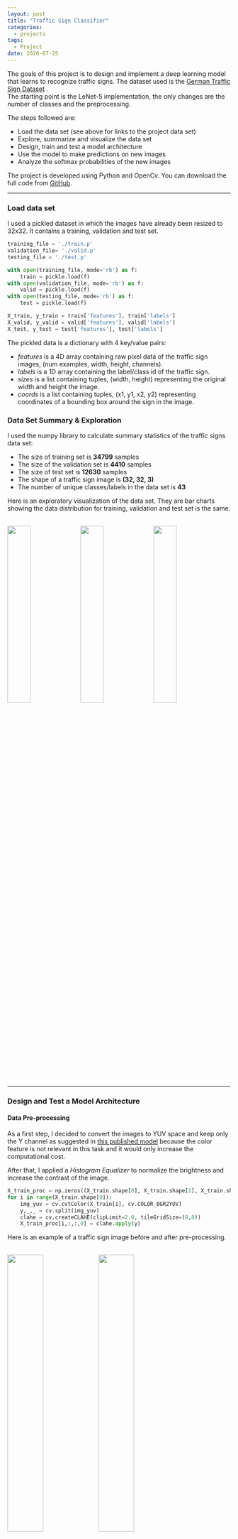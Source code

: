 ```yaml
---
layout: post
title: "Traffic Sign Classifier"
categories:
  - projects
tags:
  - Project
date: 2020-07-25
---
```


The goals of this project is to design and implement a deep learning model that learns to recognize traffic signs. The dataset used is the [German Traffic Sign Dataset](http://benchmark.ini.rub.de/?section=gtsrb&subsection=dataset) .  
The starting point is the LeNet-5 implementation, the only changes are the number of classes and the preprocessing.

The steps followed are:

* Load the data set (see above for links to the project data set)
* Explore, summarize and visualize the data set
* Design, train and test a model architecture
* Use the model to make predictions on new images
* Analyze the softmax probabilities of the new images

The project is developed using Python and OpenCv. You can download the full code from [GitHub](https://github.com/IacopomC/CarND-Traffic-Sign-Classifier-Project).

---

### Load data set

I used a pickled dataset in which the images have already been resized to 32x32. It contains a training, validation and test set.

```python
training_file = './train.p'
validation_file= './valid.p'
testing_file = './test.p'

with open(training_file, mode='rb') as f:
    train = pickle.load(f)
with open(validation_file, mode='rb') as f:
    valid = pickle.load(f)
with open(testing_file, mode='rb') as f:
    test = pickle.load(f)

X_train, y_train = train['features'], train['labels']
X_valid, y_valid = valid['features'], valid['labels']
X_test, y_test = test['features'], test['labels']
```

The pickled data is a dictionary with 4 key/value pairs:

- *features* is a 4D array containing raw pixel data of the traffic sign images, (num examples, width, height, channels).
- *labels* is a 1D array containing the label/class id of the traffic sign.
- *sizes* is a list containing tuples, (width, height) representing the original width and height the image.
- *coords* is a list containing tuples, (x1, y1, x2, y2) representing coordinates of a bounding box around the sign in the image.

### Data Set Summary & Exploration

I used the numpy library to calculate summary statistics of the traffic signs data set:

* The size of training set is **34799** samples
* The size of the validation set is **4410** samples
* The size of test set is **12630** samples
* The shape of a traffic sign image is **(32, 32, 3)**
* The number of unique classes/labels in the data set is **43**

Here is an exploratory visualization of the data set. They are bar charts showing the data distribution for training, validation and test set is the same.

<br/>

<img src="{{ site.url }}/assets/images/traffic-sign-classifier-project/train_classes_distribution.png" width="32%">
<img src="{{ site.url }}/assets/images/traffic-sign-classifier-project/validation_classes_distribution.png" width="32%">
<img src="{{ site.url }}/assets/images/traffic-sign-classifier-project/test_classes_distribution.png" width="32%">

<br/>

---
### Design and Test a Model Architecture

#### Data Pre-processing

As a first step, I decided to convert the images to YUV space and keep only the Y channel as suggested in [this published model](http://yann.lecun.com/exdb/publis/pdf/sermanet-ijcnn-11.pdf) because the color feature is not relevant in this task and it would only increase the computational cost.

After that, I applied a *Histogram Equalizer* to normalize the brightness and increase the contrast of the image.

```python
X_train_proc = np.zeros((X_train.shape[0], X_train.shape[1], X_train.shape[2], 1))
for i in range(X_train.shape[0]):
    img_yuv = cv.cvtColor(X_train[i], cv.COLOR_BGR2YUV)
    y,_,_ = cv.split(img_yuv)
    clahe = cv.createCLAHE(clipLimit=2.0, tileGridSize=(8,8))
    X_train_proc[i,:,:,0] = clahe.apply(y)
```

Here is an example of a traffic sign image before and after pre-processing.

<br/>

<img src="{{ site.url }}/assets/images/traffic-sign-classifier-project/original.jpg" width="40%">
<img src="{{ site.url }}/assets/images/traffic-sign-classifier-project/processed.jpg" width="40%">

<br/>

I decided to do data augmentation to increase the diversity of data available for training models, without actually collecting new data. Samples were randomly perturbed in position ([-2,2] pixels) and rotation ([-15,+15] degrees), as described in [the published model](http://yann.lecun.com/exdb/publis/pdf/sermanet-ijcnn-11.pdf).

Here is an example of an original image and an augmented image:

<br/>

<img src="{{ site.url }}/assets/images/traffic-sign-classifier-project/original.jpg" width="40%">
<img src="{{ site.url }}/assets/images/traffic-sign-classifier-project/augmented_img.jpg" width="40%">

<br/>

The difference between the original data set and the augmented data set is an increment in the number of images, which now have only one channel.

Following, I normalized the image data because it makes convergence faster while training the network.

```python
X_train_proc = (aug_X_train - np.mean(aug_X_train))/np.std(aug_X_train)
X_valid_proc = (X_valid_proc - np.mean(X_valid_proc))/np.std(X_valid_proc)
X_test_proc = (X_test_proc - np.mean(X_test_proc))/np.std(X_test_proc)
```

As a last step, I shuffled the training set otherwise the ordering of the data might have an effect on how well the network trains.


#### Final Model Architecture

<br/>

<img src="{{ site.url }}/assets/images/traffic-sign-classifier-project/final_model_architecture.JPG">

<br/>

#### Training hyperparameters

I trained the model using an *Adam Optimizer*, a *learning rate* of 0.001 ( it tells *tensorflow* how quickly to update the network's weights and this is a good default value), a *dropout rate* of 0.1 and *batch size* of 128.

The *batch size* variable tells *tensorflow* how many training images to run through the network at a time. The larger the *batch size*, the faster our model will train but our processor may have a memory limit on how large a batch it can run.

My final model results were:
* validation set accuracy of 0.943
* test set accuracy of 0.925

An iterative approach was chosen:
* The starting point was the LeNet Neural Network because it performs well on recognition tasks. I adapted it to my model with 43 final outputs.
* Initially, I noticed that this architecture overfitted the original training set and I introduced Dropout Regularization after the first two Dense layers.
* After a few trial and error I was able to tune both the dropout rate and the learning rate to 10% and 0.001.

---
### Test a Model on New Images

I chose five German traffic signs on the web to test my model on:

<br/>

<img src="{{ site.url }}/assets/images/traffic-sign-classifier-project/web_images.jpg">

<br/>

All these images maybe challenging to classify because:

* they include much more background then the training images
* the background is very different from the one in the training images
* one image contains copyright trademarks

Here are the results of the prediction:

Top 5 labels for `Speed limit (30km/h)`:
 * `Speed limit (30km/h)` with prob = 0.91
 * `Speed limit (50km/h)` with prob = 0.09
 * `End of speed limit (80km/h)` with prob = 0.00
 * `Speed limit (80km/h)` with prob = 0.00
 * `Speed limit (20km/h)` with prob = 0.00

Top 5 labels for `Bicycles crossing`:
 * `Bicycles crossing` with prob = 0.99
 * `Children crossing` with prob = 0.01
 * `Slippery road` with prob = 0.00
 * `Bumpy road` with prob = 0.00
 * `Speed limit (60km/h)` with prob = 0.00

Top 5 labels for `Beware of ice/snow`:
 * `Slippery road` with prob = 0.95
 * `Beware of ice/snow` with prob = 0.04
 * `Wild animals crossing` with prob = 0.01
 * `Double curve` with prob = 0.00
 * `Road work` with prob = 0.00

Top 5 labels for `Ahead only`:
 * `Ahead only` with prob = 1.00
 * `Turn left ahead` with prob = 0.00
 * `No vehicles` with prob = 0.00
 * `Speed limit (60km/h)` with prob = 0.00
 * `Turn right ahead` with prob = 0.00

Top 5 labels for `No passing`:
 * `No entry` with prob = 1.00
 * `Stop` with prob = 0.00
 * `End of all speed and passing limits` with prob = 0.00
 * `End of no passing` with prob = 0.00
 * `No passing` with prob = 0.00

The model was able to correctly guess 3 of the 5 traffic signs, which gives an accuracy of 60%.

Here's the snippet of the code for making predictions:

```python
probability_prediction = tf.nn.softmax(logits=logits)

def predict(X_data):
    num_examples = len(X_data)
    sess = tf.get_default_session()
    predictions = list()
    for offset in range(0, num_examples, BATCH_SIZE):
        batch_x = X_data[offset:offset+BATCH_SIZE]
        predictions.extend( sess.run(probability_prediction, feed_dict={x: batch_x}))

    return predictions
```

---
### Shortcomings with the current pipeline
A shortcoming could be the way fake data have been generated, using Keras of Tensorflow might end up with better data augmentation

---
### Possible improvements

- Use a different network architecture or change the dimensions of the Le-Net layers
- Graph validation and training error to better tune the hyperparameters and make sure the network doesn't overfit the data.
- Run the network for a higher number of *epochs* (if you have a big enough GPU)
